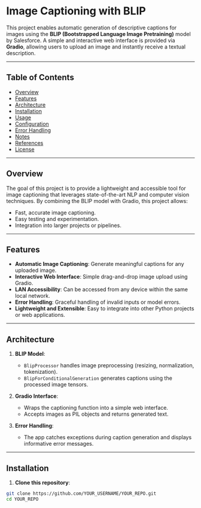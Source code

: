 # Image Captioning with BLIP

This project enables automatic generation of descriptive captions for images using the **BLIP (Bootstrapped Language Image Pretraining)** model by Salesforce. A simple and interactive web interface is provided via **Gradio**, allowing users to upload an image and instantly receive a textual description.

---

## Table of Contents

- [Overview](#overview)  
- [Features](#features)  
- [Architecture](#architecture)  
- [Installation](#installation)  
- [Usage](#usage)  
- [Configuration](#configuration)  
- [Error Handling](#error-handling)  
- [Notes](#notes)  
- [References](#references)  
- [License](#license)  

---

## Overview

The goal of this project is to provide a lightweight and accessible tool for image captioning that leverages state-of-the-art NLP and computer vision techniques. By combining the BLIP model with Gradio, this project allows:

- Fast, accurate image captioning.
- Easy testing and experimentation.
- Integration into larger projects or pipelines.

---

## Features

- **Automatic Image Captioning**: Generate meaningful captions for any uploaded image.
- **Interactive Web Interface**: Simple drag-and-drop image upload using Gradio.
- **LAN Accessibility**: Can be accessed from any device within the same local network.
- **Error Handling**: Graceful handling of invalid inputs or model errors.
- **Lightweight and Extensible**: Easy to integrate into other Python projects or web applications.

---

## Architecture

1. **BLIP Model**:  
   - `BlipProcessor` handles image preprocessing (resizing, normalization, tokenization).  
   - `BlipForConditionalGeneration` generates captions using the processed image tensors.  

2. **Gradio Interface**:  
   - Wraps the captioning function into a simple web interface.  
   - Accepts images as PIL objects and returns generated text.  

3. **Error Handling**:  
   - The app catches exceptions during caption generation and displays informative error messages.  

---

## Installation

1. **Clone this repository**:

```bash
git clone https://github.com/YOUR_USERNAME/YOUR_REPO.git
cd YOUR_REPO
